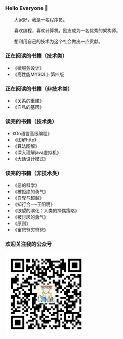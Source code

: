 ### Hello Everyone 👋

<p>&emsp;&emsp;大家好，我是一名程序员。</p>
<p>&emsp;&emsp;喜欢编程，喜欢计算机，励志成为一名优秀的架构师。</p>
<p>&emsp;&emsp;想利用自己的技术为这个社会做出一点贡献。</p>

### 正在阅读的书籍（技术类）
- 《微服务设计》
- 《高性能MYSQL》第四版

### 正在阅读的书籍（非技术类）
- 《关系的重建》
- 《自私的基因》

### 读完的书籍（技术类）
- 《Go语言高级编程》
- 《图解http》
- 《算法图解》
- 《深入理解java虚拟机》
- 《大话设计模式》

### 读完的书籍（非技术类）
- 《恶的科学》
- 《被拒绝的勇气》
- 《自卑与超越》
- 《知行合一-王阳明》
- 《欲望的演化：人类的择偶策略》
- 《被讨厌的勇气》
- 《原则》
- 《富爸爸穷爸爸》

### 欢迎关注我的公众号

![gong_zhong_hao.jpg](https://github.com/goodboy-y/goodboy-y/blob/main/assets/gong_zhong_hao.jpg?raw=true)

<!--
**goodboy-y/goodboy-y** is a ✨ _special_ ✨ repository because its `README.md` (this file) appears on your GitHub profile.

Here are some ideas to get you started:

- 🔭 I’m currently working on ...
- 🌱 I’m currently learning ...
- 👯 I’m looking to collaborate on ...
- 🤔 I’m looking for help with ...
- 💬 Ask me about ...
- 📫 How to reach me: ...
- 😄 Pronouns: ...
- ⚡ Fun fact: ...
-->
